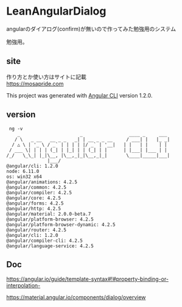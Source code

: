 # LeanAngularDialog

angularのダイアログ(confirm)が無いので作ってみた勉強用のシステム

勉強用。

## site
作り方とか使い方はサイトに記載  
https://mosapride.com

This project was generated with [Angular CLI](https://github.com/angular/angular-cli) version 1.2.0.

## version

```
 ng -v
    _                      _                 ____ _     ___
   / \   _ __   __ _ _   _| | __ _ _ __     / ___| |   |_ _|
  / △ \ | '_ \ / _` | | | | |/ _` | '__|   | |   | |    | |
 / ___ \| | | | (_| | |_| | | (_| | |      | |___| |___ | |
/_/   \_\_| |_|\__, |\__,_|_|\__,_|_|       \____|_____|___|
               |___/
@angular/cli: 1.2.0
node: 6.11.0
os: win32 x64
@angular/animations: 4.2.5
@angular/common: 4.2.5
@angular/compiler: 4.2.5
@angular/core: 4.2.5
@angular/forms: 4.2.5
@angular/http: 4.2.5
@angular/material: 2.0.0-beta.7
@angular/platform-browser: 4.2.5
@angular/platform-browser-dynamic: 4.2.5
@angular/router: 4.2.5
@angular/cli: 1.2.0
@angular/compiler-cli: 4.2.5
@angular/language-service: 4.2.5

```

## Doc

https://angular.io/guide/template-syntax#!#property-binding-or-interpolation-

https://material.angular.io/components/dialog/overview
